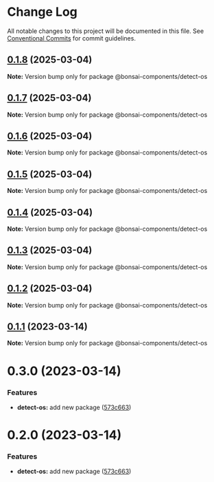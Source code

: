 # Change Log

All notable changes to this project will be documented in this file.
See [Conventional Commits](https://conventionalcommits.org) for commit guidelines.

## [0.1.8](https://github.com/zieka/bonsai-components/compare/@bonsai-components/detect-os@0.1.7...@bonsai-components/detect-os@0.1.8) (2025-03-04)

**Note:** Version bump only for package @bonsai-components/detect-os

## [0.1.7](https://github.com/zieka/bonsai-components/compare/@bonsai-components/detect-os@0.1.6...@bonsai-components/detect-os@0.1.7) (2025-03-04)

**Note:** Version bump only for package @bonsai-components/detect-os

## [0.1.6](https://github.com/zieka/bonsai-components/compare/@bonsai-components/detect-os@0.1.5...@bonsai-components/detect-os@0.1.6) (2025-03-04)

**Note:** Version bump only for package @bonsai-components/detect-os

## [0.1.5](https://github.com/zieka/bonsai-components/compare/@bonsai-components/detect-os@0.1.4...@bonsai-components/detect-os@0.1.5) (2025-03-04)

**Note:** Version bump only for package @bonsai-components/detect-os

## [0.1.4](https://github.com/zieka/bonsai-components/compare/@bonsai-components/detect-os@0.1.3...@bonsai-components/detect-os@0.1.4) (2025-03-04)

**Note:** Version bump only for package @bonsai-components/detect-os

## [0.1.3](https://github.com/zieka/bonsai-components/compare/@bonsai-components/detect-os@0.1.2...@bonsai-components/detect-os@0.1.3) (2025-03-04)

**Note:** Version bump only for package @bonsai-components/detect-os

## [0.1.2](https://github.com/zieka/bonsai-components/compare/@bonsai-components/detect-os@0.1.1...@bonsai-components/detect-os@0.1.2) (2025-03-04)

**Note:** Version bump only for package @bonsai-components/detect-os

## [0.1.1](https://github.com/zieka/bonsai-components/compare/@bonsai-components/detect-os@0.3.0...@bonsai-components/detect-os@0.1.1) (2023-03-14)

**Note:** Version bump only for package @bonsai-components/detect-os

# 0.3.0 (2023-03-14)

### Features

- **detect-os:** add new package ([573c663](https://github.com/zieka/bonsai-components/commit/573c6636eb940abdd888efe0908a0f9e49649220))

# 0.2.0 (2023-03-14)

### Features

- **detect-os:** add new package ([573c663](https://github.com/zieka/bonsai-components/commit/573c6636eb940abdd888efe0908a0f9e49649220))
